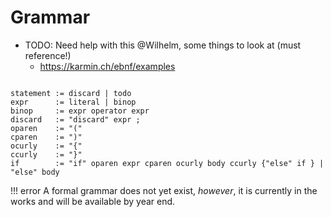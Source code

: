 Grammar
=======

* TODO: Need help with this @Wilhelm, some things to look at (must reference!)
    * https://karmin.ch/ebnf/examples

```

statement := discard | todo
expr      := literal | binop
binop     := expr operator expr
discard   := "discard" expr ;
oparen    := "("
cparen    := ")"
ocurly    := "{"
ccurly    := "}"
if        := "if" oparen expr cparen ocurly body ccurly {"else" if } | "else" body
```



!!! error
	A formal grammar does not yet exist, _however_, it is currently in the works and will be available by year end.
